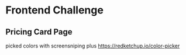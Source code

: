 # Frontend Challenge  

## Pricing Card Page  


picked colors with screensniping plus  https://redketchup.io/color-picker